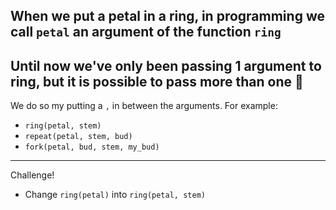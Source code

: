 When we put a petal in a ring, in programming we call `petal` an argument of the function `ring`
---
Until now we've only been passing 1 argument to ring, but it is possible to pass more than one 🤯
---
We do so my putting a `,` in between the arguments. For example:
- `ring(petal, stem)`
- `repeat(petal, stem, bud)`
- `fork(petal, bud, stem, my_bud)`

---
Challenge!
- Change `ring(petal)` into `ring(petal, stem)`